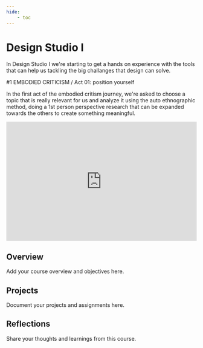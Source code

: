 ```yaml
---
hide:
    - toc
---
```


# Design Studio I

In Design Studio I we're starting to get a hands on experience with the tools that can help us tackling the big challanges that design can solve.

#1 EMBODIED CRITICISM / Act 01: position yourself


In the first act of the embodied critism journey, we're asked to choose a topic that is really relevant for us and analyze it using the auto ethnographic method, doing a 1st person perspective research that can be expanded towards the others to create something meaningful.

<iframe width="100%" height="315" src="https://www.youtube.com/embed/8GBkJcQla-0" frameborder="0" allowfullscreen></iframe>


























## Overview

Add your course overview and objectives here.

## Projects

Document your projects and assignments here.

## Reflections

Share your thoughts and learnings from this course.
